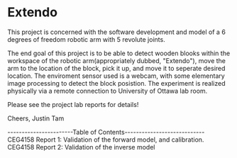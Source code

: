 # Extendo
This project is concerned with the software development and model of a 6 degrees of freedom robotic arm with 5 revolute joints.

The end goal of this project is to be able to detect wooden blooks within the workspace of the robotic arm(appropriately dubbed, "Extendo"), move the arm to the location of the block, pick it up, and move it to seperate desired location. The enviroment sensor used is a webcam, with some elementary image processing to detect the block posistion. The experiment is realized physically via a remote connection to University of Ottawa lab room.

Please see the project lab reports for details!

Cheers,
Justin Tam

-----------------------Table of Contents----------------------------
CEG4158 Report 1: Validation of the forward model, and calibration.
CEG4158 Report 2: Validation of the inverse model
